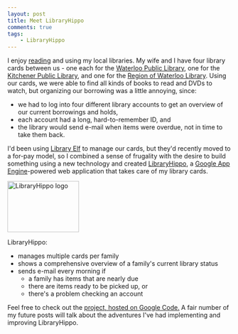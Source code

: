 ```yaml
---
layout: post
title: Meet LibraryHippo
comments: true
tags:
    - LibraryHippo
---
```

I enjoy <a href="http://www.goodreads.com/user/show/1066544">reading</a> and using my local libraries. My wife and I have four library cards between us - one each for the <a href="http://www.wpl.ca/">Waterloo Public Library</a>, one for the <a href="http://kpl.org/">Kitchener Public Library</a>, and one for the <a href="http://www.regionofwaterloo.canlib.ca/">Region of Waterloo Library</a>. Using our cards, we were able to find all kinds of books to read and DVDs to watch, but organizing our borrowing was a little annoying, since:
<ul>
	<li>we had to log into four different library accounts to get an overview of our current borrowings and holds,</li>
	<li>each  account had a long, hard-to-remember ID, and</li>
	<li>the library would send e-mail when items were overdue, not in time to take them back.</li>
</ul>
I'd been using <a href="http://www.libraryelf.com/">Library Elf</a> to manage our cards, but they'd recently moved to a for-pay model, so I combined a sense of frugality with the desire to build something using a new technology and created <a href="http://libraryhippo.appspot.com/">LibraryHippo</a>, a <a href="http://code.google.com/appengine/">Google App Engine</a>-powered web application that takes care of my library cards.

<a title="Visit LibraryHippo" href="http://libraryhippo.appspot.com/"><img title="LibraryHippo logo" src="{{ site.image_dir }}/libraryhippo-logo.png" alt="LibraryHippo logo" width="161" height="115" /></a>

LibraryHippo:
<ul>
	<li>manages multiple cards per family</li>
	<li>shows a comprehensive overview of a family's current library status</li>
	<li>sends e-mail every morning if
<ul>
	<li>a family has items that are nearly due</li>
	<li>there are items ready to be picked up, or</li>
	<li>there's a problem checking an account</li>
</ul>
</li>
</ul>
Feel free to check out the <a href="http://code.google.com/p/libraryhippo/">project, hosted on Google Code.</a> A fair number of my future posts will talk about the adventures I've had implementing and improving LibraryHippo.
